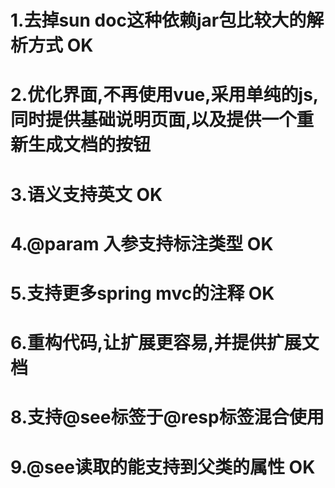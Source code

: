 # 1.去掉sun doc这种依赖jar包比较大的解析方式 OK
# 2.优化界面,不再使用vue,采用单纯的js,同时提供基础说明页面,以及提供一个重新生成文档的按钮
# 3.语义支持英文 OK
# 4.@param 入参支持标注类型 OK
# 5.支持更多spring mvc的注释 OK
# 6.重构代码,让扩展更容易,并提供扩展文档
# 8.支持@see标签于@resp标签混合使用
# 9.@see读取的能支持到父类的属性 OK